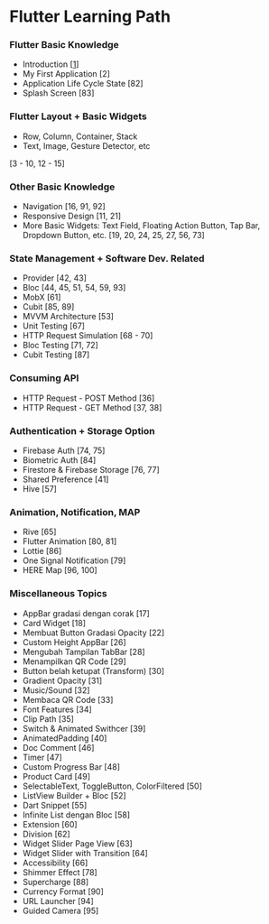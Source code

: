 # Flutter Learning Path

### Flutter Basic Knowledge

- Introduction [[1](https://www.youtube.com/watch?v=sEbL9bXKI1g)]
- My First Application [2]
- Application Life Cycle State [82]
- Splash Screen [83]

### Flutter Layout + Basic Widgets 

- Row, Column, Container, Stack
- Text, Image, Gesture Detector, etc

[3 - 10, 12 - 15]

### Other Basic Knowledge

- Navigation [16, 91, 92]
- Responsive Design [11, 21]
- More Basic Widgets: Text Field, Floating Action Button, Tap Bar, Dropdown Button, etc. [19, 20, 24, 25, 27, 56, 73]

### State Management + Software Dev. Related

- Provider [42, 43]
- Bloc [44, 45, 51, 54, 59, 93]
- MobX [61]
- Cubit [85, 89]
- MVVM Architecture [53]
- Unit Testing [67]
- HTTP Request Simulation [68 - 70]
- Bloc Testing [71, 72]
- Cubit Testing [87]

### Consuming API

- HTTP Request - POST Method [36]
- HTTP Request - GET Method [37, 38]

### Authentication + Storage Option

- Firebase Auth [74, 75]
- Biometric Auth [84]
- Firestore & Firebase Storage [76, 77]
- Shared Preference [41]
- Hive [57]

### Animation, Notification, MAP

- Rive [65]
- Flutter Animation [80, 81]
- Lottie [86]
- One Signal Notification [79]
- HERE Map [96, 100]

### Miscellaneous Topics

- AppBar gradasi dengan corak [17]
- Card Widget [18]
- Membuat Button Gradasi Opacity [22]
- Custom Height AppBar [26]
- Mengubah Tampilan TabBar [28]
- Menampilkan QR Code [29]
- Button belah ketupat (Transform) [30]
- Gradient Opacity [31]
- Music/Sound [32]
- Membaca QR Code [33]
- Font Features [34]
- Clip Path [35]
- Switch & Animated Swithcer [39]
- AnimatedPadding [40]
- Doc Comment [46]
- Timer [47]
- Custom Progress Bar [48]
- Product Card [49]
- SelectableText, ToggleButton, ColorFiltered [50]
- ListView Builder + Bloc [52]
- Dart Snippet [55]
- Infinite List dengan Bloc [58]
- Extension [60]
- Division [62]
- Widget Slider Page View [63]
- Widget Slider with Transition [64]
- Accessibility [66]
- Shimmer Effect [78]
- Supercharge [88]
- Currency Format [90]
- URL Launcher [94]
- Guided Camera [95]